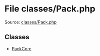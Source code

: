 File classes/Pack.php
=========

Source: [classes/Pack.php](https://github.com/PrestaShop/PrestaShop/blob/1.6.0.3/classes/Pack.php)


Classes
-------

* [PackCore](class.PackCore.md)

